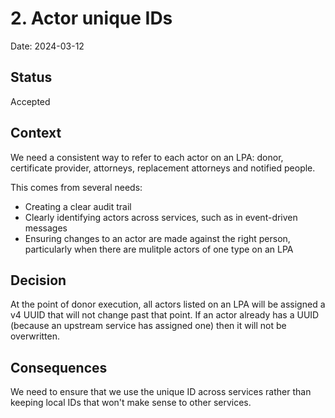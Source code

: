 # 2. Actor unique IDs

Date: 2024-03-12

## Status

Accepted

## Context

We need a consistent way to refer to each actor on an LPA: donor, certificate provider, attorneys, replacement attorneys and notified people.

This comes from several needs:

- Creating a clear audit trail
- Clearly identifying actors across services, such as in event-driven messages
- Ensuring changes to an actor are made against the right person, particularly when there are mulitple actors of one type on an LPA

## Decision

At the point of donor execution, all actors listed on an LPA will be assigned a v4 UUID that will not change past that point. If an actor already has a UUID (because an upstream service has assigned one) then it will not be overwritten.

## Consequences

We need to ensure that we use the unique ID across services rather than keeping local IDs that won't make sense to other services.

